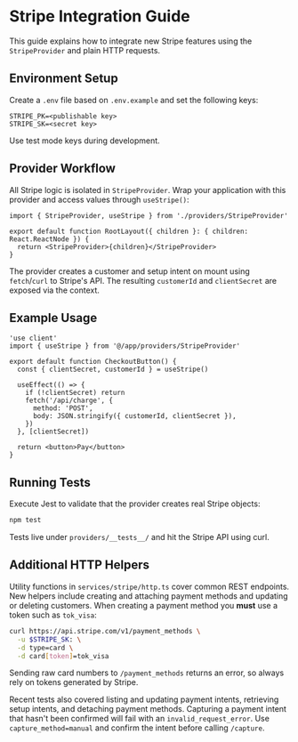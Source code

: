 # Stripe Integration Guide

This guide explains how to integrate new Stripe features using the `StripeProvider` and plain HTTP requests.

## Environment Setup

Create a `.env` file based on `.env.example` and set the following keys:

```env
STRIPE_PK=<publishable key>
STRIPE_SK=<secret key>
```

Use test mode keys during development.

## Provider Workflow

All Stripe logic is isolated in `StripeProvider`. Wrap your application with this provider and access values through `useStripe()`:

```tsx
import { StripeProvider, useStripe } from './providers/StripeProvider'

export default function RootLayout({ children }: { children: React.ReactNode }) {
  return <StripeProvider>{children}</StripeProvider>
}
```

The provider creates a customer and setup intent on mount using `fetch`/`curl` to Stripe's API. The resulting `customerId` and `clientSecret` are exposed via the context.

## Example Usage

```tsx
'use client'
import { useStripe } from '@/app/providers/StripeProvider'

export default function CheckoutButton() {
  const { clientSecret, customerId } = useStripe()

  useEffect(() => {
    if (!clientSecret) return
    fetch('/api/charge', {
      method: 'POST',
      body: JSON.stringify({ customerId, clientSecret }),
    })
  }, [clientSecret])

  return <button>Pay</button>
}
```

## Running Tests

Execute Jest to validate that the provider creates real Stripe objects:

```bash
npm test
```

Tests live under `providers/__tests__/` and hit the Stripe API using curl.

## Additional HTTP Helpers

Utility functions in `services/stripe/http.ts` cover common REST endpoints.
New helpers include creating and attaching payment methods and updating or
deleting customers. When creating a payment method you **must** use a token such
as `tok_visa`:

```bash
curl https://api.stripe.com/v1/payment_methods \
  -u $STRIPE_SK: \
  -d type=card \
  -d card[token]=tok_visa
```

Sending raw card numbers to `/payment_methods` returns an error, so always rely
on tokens generated by Stripe.

Recent tests also covered listing and updating payment intents, retrieving setup
intents, and detaching payment methods. Capturing a payment intent that hasn't
been confirmed will fail with an `invalid_request_error`. Use `capture_method=manual`
and confirm the intent before calling `/capture`.
